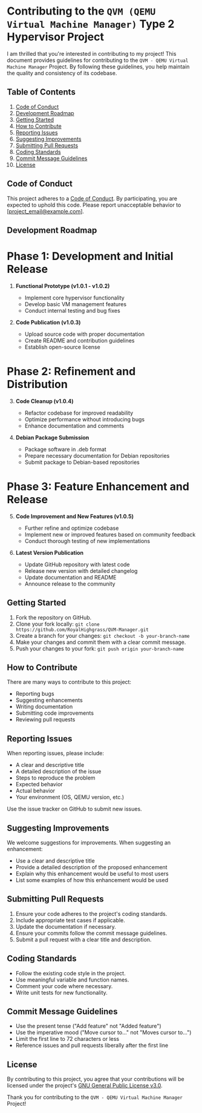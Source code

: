 # Contributing to the `QVM (QEMU Virtual Machine Manager)` Type 2 Hypervisor Project

I am thrilled that you're interested in contributing to my project! This document provides guidelines for contributing to the `QVM - QEMU Virtual Machine Manager` Project. By following these guidelines, you help maintain the quality and consistency of its codebase.

## Table of Contents

1. [Code of Conduct](#code-of-conduct)
2. [Development Roadmap](development-roadmap)
3. [Getting Started](#getting-started)
4. [How to Contribute](#how-to-contribute)
5. [Reporting Issues](#reporting-issues)
6. [Suggesting Improvements](#suggesting-improvements)
7. [Submitting Pull Requests](#submitting-pull-requests)
8. [Coding Standards](#coding-standards)
9. [Commit Message Guidelines](#commit-message-guidelines)
10. [License](#license)

## Code of Conduct

This project adheres to a [Code of Conduct](CODE_OF_CONDUCT.md). By participating, you are expected to uphold this code. Please report unacceptable behavior to [project_email@example.com].

## Development Roadmap

# Phase 1: Development and Initial Release

1. **Functional Prototype (v1.0.1 - v1.0.2)**
   - Implement core hypervisor functionality
   - Develop basic VM management features
   - Conduct internal testing and bug fixes

2. **Code Publication (v1.0.3)**
   - Upload source code with proper documentation
   - Create README and contribution guidelines
   - Establish open-source license

# Phase 2: Refinement and Distribution

3. **Code Cleanup (v1.0.4)**
   - Refactor codebase for improved readability
   - Optimize performance without introducing bugs
   - Enhance documentation and comments

4. **Debian Package Submission**
   - Package software in .deb format
   - Prepare necessary documentation for Debian repositories
   - Submit package to Debian-based repositories

# Phase 3: Feature Enhancement and Release

5. **Code Improvement and New Features (v1.0.5)**
   - Further refine and optimize codebase
   - Implement new or improved features based on community feedback
   - Conduct thorough testing of new implementations

6. **Latest Version Publication**
   - Update GitHub repository with latest code
   - Release new version with detailed changelog
   - Update documentation and README
   - Announce release to the community

## Getting Started

1. Fork the repository on GitHub.
2. Clone your fork locally: `git clone https://github.com/RoyalHighgrass/QVM-Manager.git`
3. Create a branch for your changes: `git checkout -b your-branch-name`
4. Make your changes and commit them with a clear commit message.
5. Push your changes to your fork: `git push origin your-branch-name`

## How to Contribute

There are many ways to contribute to this project:

- Reporting bugs
- Suggesting enhancements
- Writing documentation
- Submitting code improvements
- Reviewing pull requests

## Reporting Issues

When reporting issues, please include:

- A clear and descriptive title
- A detailed description of the issue
- Steps to reproduce the problem
- Expected behavior
- Actual behavior
- Your environment (OS, QEMU version, etc.)

Use the issue tracker on GitHub to submit new issues.

## Suggesting Improvements

We welcome suggestions for improvements. When suggesting an enhancement:

- Use a clear and descriptive title
- Provide a detailed description of the proposed enhancement
- Explain why this enhancement would be useful to most users
- List some examples of how this enhancement would be used

## Submitting Pull Requests

1. Ensure your code adheres to the project's coding standards.
2. Include appropriate test cases if applicable.
3. Update the documentation if necessary.
4. Ensure your commits follow the commit message guidelines.
5. Submit a pull request with a clear title and description.

## Coding Standards

- Follow the existing code style in the project.
- Use meaningful variable and function names.
- Comment your code where necessary.
- Write unit tests for new functionality.

## Commit Message Guidelines

- Use the present tense ("Add feature" not "Added feature")
- Use the imperative mood ("Move cursor to..." not "Moves cursor to...")
- Limit the first line to 72 characters or less
- Reference issues and pull requests liberally after the first line

## License

By contributing to this project, you agree that your contributions will be licensed under the project's [GNU General Public License v3.0](LICENSE).

Thank you for contributing to the `QVM - QEMU Virtual Machine Manager` Project!
